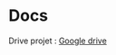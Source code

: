 # Docs

Drive projet : [Google drive](https://drive.google.com/drive/folders/1Zfp0cZbSiScLUy81-HC64w-Uupt_Sacz)
